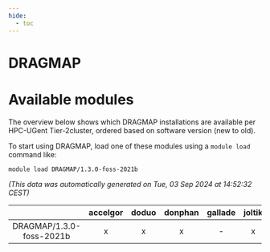 ```yaml
---
hide:
  - toc
---
```


DRAGMAP
=======

# Available modules


The overview below shows which DRAGMAP installations are available per HPC-UGent Tier-2cluster, ordered based on software version (new to old).

To start using DRAGMAP, load one of these modules using a `module load` command like:

```shell
module load DRAGMAP/1.3.0-foss-2021b
```

*(This data was automatically generated on Tue, 03 Sep 2024 at 14:52:32 CEST)*  

| |accelgor|doduo|donphan|gallade|joltik|shinx|skitty|
| :---: | :---: | :---: | :---: | :---: | :---: | :---: | :---: |
|DRAGMAP/1.3.0-foss-2021b|x|x|x|-|x|-|x|
